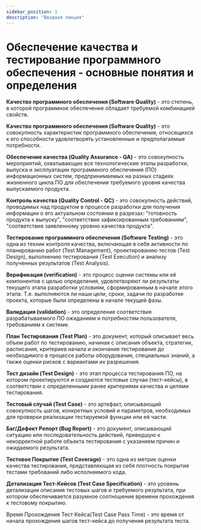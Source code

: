 ```yaml
---
sidebar_position: 1
description: "Вводная лекция"
---
```


# Обеспечение качества и тестирование программного обеспечения - основные понятия и определения

**Качество программного обеспечения (Software Quality)** - это степень, в которой программное обеспечение обладает требуемой комбинацией свойств.

**Качество программного обеспечения (Software Quality)** - это совокупность характеристик программного обеспечения, относящихся к его способности удовлетворять установленные и предполагаемые потребности.

**Обеспечение качества (Quality Assurance - QA)** - это совокупность мероприятий, охватывающих все технологические этапы разработки, выпуска и эксплуатации программного обеспечения (ПО) информационных систем, предпринимаемых на разных стадиях жизненного цикла ПО для обеспечения требуемого уровня качества выпускаемого продукта.

**Контроль качества (Quality Control - QC)** - это совокупность действий, проводимых над продуктом в процессе разработки для получения информации о его актуальном состоянии в разрезах: "готовность продукта к выпуску", "соответствие зафиксированным требованиям", "соответствие заявленному уровню качества продукта".

**Тестирование программного обеспечения (Software Testing)** - это одна из техник контроля качества, включающая в себя активности по планированию работ (Test Management), проектированию тестов (Test Design), выполнению тестирования (Test Execution) и анализу полученных результатов (Test Analysis).

**Верификация (verification)** - это процесс оценки системы или её компонентов с целью определения, удовлетворяют ли результаты текущего этапа разработки условиям, сформированным в начале этого этапа. Т.е. выполняются ли наши цели, сроки, задачи по разработке проекта, которые были определены в начале текущей фазы.

**Валидация (validation)** - это определение соответствия разрабатываемого ПО ожиданиям и потребностям пользователя, требованиям к системе.

**План Тестирования (Test Plan)** - это документ, который описывает весь объем работ по тестированию, начиная с описания объекта, стратегии, расписания, критериев начала и окончания тестирования до необходимого в процессе работы оборудования, специальных знаний, а также оценки рисков с вариантами их разрешения.

**Тест дизайн (Test Design)** - это этап процесса тестирования ПО, на котором проектируются и создаются тестовые случаи (тест-кейсы), в соответствии с определенными ранее критериями качества и целями тестирования.

**Тестовый случай (Test Case)** - это артефакт, описывающий совокупность шагов, конкретных условий и параметров, необходимых для проверки реализации тестируемой функции или её части.

**Баг/Дефект Репорт (Bug Report)** - это документ, описывающий ситуацию или последовательность действий, приведшую к некорректной работе объекта тестирования с указанием причин и ожидаемого результата.

**Тестовое Покрытие (Test Coverage)** - это одна из метрик оценки качества тестирования, представляющая из себя плотность покрытия тестами требований либо исполняемого кода.

**Детализация Тест-Кейсов (Test Case Specification)** - это уровень детализации описания тестовых шагов и требуемого результата, при котором обеспечивается разумное соотношение времени прохождения к тестовому покрытию.

Время Прохождения Тест Кейса(Test Case Pass Time) - это время от начала прохождения шагов тест-кейса до получения результата теста.